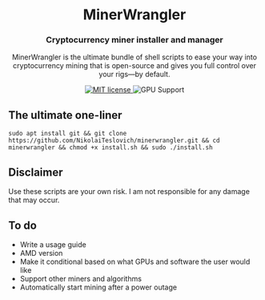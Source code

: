 <h1 align="center">
  MinerWrangler
</h1>

<h3 align="center">
  Cryptocurrency miner installer and manager
</h3>

<p align="center">
  MinerWrangler is the ultimate bundle of shell scripts to ease your way into cryptocurrency mining that is open-source and gives you full control over your rigs—by default.
</p>

<p align="center">
  <a href="https://github.com/NikolaiTeslovich/minerwrangler/blob/main/LICENSE">
    <img alt="MIT license" src="https://img.shields.io/github/license/NikolaiTeslovich/minerwrangler">
  </a>
  <img alt="GPU Support" scr=https://img.shields.io/badge/GPU%20support-NVIDIA-green>
</p>

## The ultimate one-liner
```
sudo apt install git && git clone https://github.com/NikolaiTeslovich/minerwrangler.git && cd minerwrangler && chmod +x install.sh && sudo ./install.sh
```

## Disclaimer
Use these scripts are your own risk. I am not responsible for any damage that may occur.

## To do
* Write a usage guide
* AMD version
* Make it conditional based on what GPUs and software the user would like
* Support other miners and algorithms
* Automatically start mining after a power outage
